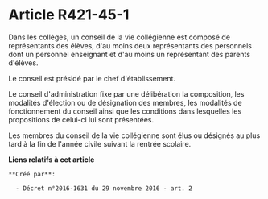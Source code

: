 # Article R421-45-1

Dans  les collèges, un conseil de la vie collégienne est composé de  représentants des élèves, d'au moins deux représentants
des personnels  dont un personnel enseignant et d'au moins un représentant des parents  d'élèves. 

Le conseil est présidé par le chef d'établissement. 

Le conseil d'administration fixe par une délibération la composition,  les modalités d'élection ou de désignation des
membres, les modalités de  fonctionnement du conseil ainsi que les conditions dans lesquelles les  propositions de celui-ci
lui sont présentées. 

Les  membres du conseil de la vie collégienne sont élus ou désignés au plus  tard à la fin de l'année civile suivant la
rentrée scolaire.

**Liens relatifs à cet article**

	**Créé par**:

	  - Décret n°2016-1631 du 29 novembre 2016 - art. 2
